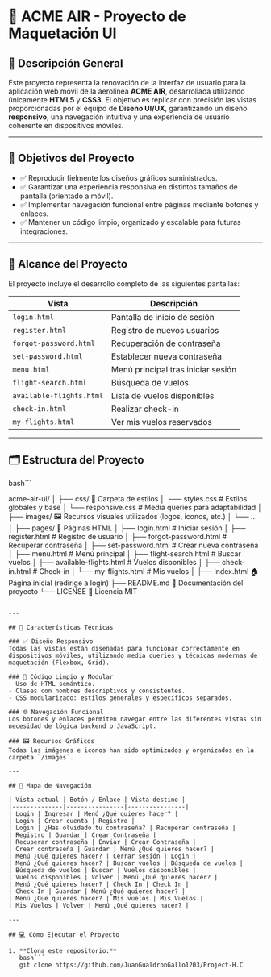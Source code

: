 # 🛫 ACME AIR - Proyecto de Maquetación UI

## 📌 Descripción General

Este proyecto representa la renovación de la interfaz de usuario para la aplicación web móvil de la aerolínea **ACME AIR**, desarrollada utilizando únicamente **HTML5** y **CSS3**. El objetivo es replicar con precisión las vistas proporcionadas por el equipo de **Diseño UI/UX**, garantizando un diseño **responsivo**, una navegación intuitiva y una experiencia de usuario coherente en dispositivos móviles.

---

## 🎯 Objetivos del Proyecto

- ✅ Reproducir fielmente los diseños gráficos suministrados.
- ✅ Garantizar una experiencia responsiva en distintos tamaños de pantalla (orientado a móvil).
- ✅ Implementar navegación funcional entre páginas mediante botones y enlaces.
- ✅ Mantener un código limpio, organizado y escalable para futuras integraciones.

---

## 🧩 Alcance del Proyecto

El proyecto incluye el desarrollo completo de las siguientes pantallas:

| Vista | Descripción |
|-------|-------------|
| `login.html` | Pantalla de inicio de sesión |
| `register.html` | Registro de nuevos usuarios |
| `forgot-password.html` | Recuperación de contraseña |
| `set-password.html` | Establecer nueva contraseña |
| `menu.html` | Menú principal tras iniciar sesión |
| `flight-search.html` | Búsqueda de vuelos |
| `available-flights.html` | Lista de vuelos disponibles |
| `check-in.html` | Realizar check-in |
| `my-flights.html` | Ver mis vuelos reservados |

---

## 🗂️ Estructura del Proyecto
bash´´´

acme-air-ui/
│
├── css/ 🎨 Carpeta de estilos
│ ├── styles.css # Estilos globales y base
│ └── responsive.css # Media queries para adaptabilidad
│
├── images/ 🖼️ Recursos visuales utilizados (logos, iconos, etc.)
│ └── ...
│
├── pages/ 📄 Páginas HTML
│ ├── login.html # Iniciar sesión
│ ├── register.html # Registro de usuario
│ ├── forgot-password.html # Recuperar contraseña
│ ├── set-password.html # Crear nueva contraseña
│ ├── menu.html # Menú principal
│ ├── flight-search.html # Buscar vuelos
│ ├── available-flights.html # Vuelos disponibles
│ ├── check-in.html # Check-in
│ └── my-flights.html # Mis vuelos
│
├── index.html 🏠 Página inicial (redirige a login)
├── README.md 📝 Documentación del proyecto
└── LICENSE 🔐 Licencia MIT
```

---

## 🔧 Características Técnicas

### ✅ Diseño Responsivo
Todas las vistas están diseñadas para funcionar correctamente en dispositivos móviles, utilizando media queries y técnicas modernas de maquetación (Flexbox, Grid).

### 🧼 Código Limpio y Modular
- Uso de HTML semántico.
- Clases con nombres descriptivos y consistentes.
- CSS modularizado: estilos generales y específicos separados.

### 🌐 Navegación Funcional
Los botones y enlaces permiten navegar entre las diferentes vistas sin necesidad de lógica backend o JavaScript.

### 🖼️ Recursos Gráficos
Todas las imágenes e iconos han sido optimizados y organizados en la carpeta `/images`.

---

## 🧭 Mapa de Navegación

| Vista actual | Botón / Enlace | Vista destino |
|--------------|----------------|----------------|
| Login | Ingresar | Menú ¿Qué quieres hacer? |
| Login | Crear cuenta | Registro |
| Login | ¿Has olvidado tu contraseña? | Recuperar contraseña |
| Registro | Guardar | Crear Contraseña |
| Recuperar contraseña | Enviar | Crear Contraseña |
| Crear contraseña | Guardar | Menú ¿Qué quieres hacer? |
| Menú ¿Qué quieres hacer? | Cerrar sesión | Login |
| Menú ¿Qué quieres hacer? | Buscar vuelos | Búsqueda de vuelos |
| Búsqueda de vuelos | Buscar | Vuelos disponibles |
| Vuelos disponibles | Volver | Menú ¿Qué quieres hacer? |
| Menú ¿Qué quieres hacer? | Check In | Check In |
| Check In | Guardar | Menú ¿Qué quieres hacer? |
| Menú ¿Qué quieres hacer? | Mis vuelos | Mis Vuelos |
| Mis Vuelos | Volver | Menú ¿Qué quieres hacer? |

---

## 💻 Cómo Ejecutar el Proyecto

1. **Clona este repositorio:**
   bash´´´
   git clone https://github.com/JuanGualdronGallo1203/Project-H.C
